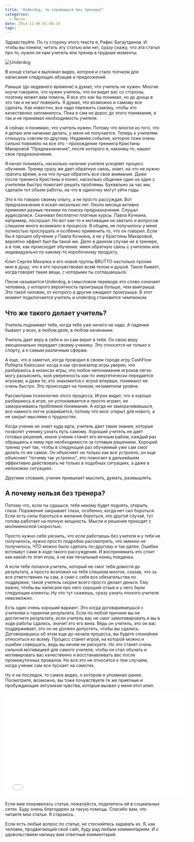 ```yaml
---
title: 'Underdog, ты справишься без тренера?'
categories:
  - Мысли
date: 2014-11-06 01:08:19
tags:
---
```


Здравствуйте. По ту сторону этого текста я, Рафис Багаутдинов. И чтобы вы поняли, читать эту статью или нет, сразу скажу, что эта статья про то, нужен ли нам учитель или тренер в трудные моменты.

![Underdog](/images/e5b38cf027ddf04cb0b118da5e1dcc75672d114d.jpg)

<!--more-->

В конце статьи я выложил видео, которое и стало толчком для написания следующих абзацев и предложений.

Раньше (до недавнего времени) я думал, что учитель не нужен. Многие коучи говорили, что нужен учитель, что он видит вас со стороны, поэтому может вам помочь. Я все это как бы понимал, но до донца в это так и не мог поверить. Я думал, что возможно и самому все сделать. Как известно, все надо пережить самому, чтобы это качественно запомнилось. Пока я сам не дорос до этого понимания, я так и не принимал необходимость учителя.

А сейчас я понимаю, что учитель нужен. Потому что многое из того, что я делаю или начинаю делать, у меня не получается. Теперь к учителям отношусь совсем по другому. Недавнее событие, которое тоже очень сильно повлияло на все это - прохождение тренинга Кристины Макаровой "Предназначение", после которого я, наконец-то, нашел свое предназначение.

Я начал понимать, насколько наличие учителя ускоряет процесс обучения. Тренер сразу же дает обратную связь, знает, на что не нужно тратить время, а на что лучше обратить все свое внимание. Даже после тренинга Кристины я понял, насколько общение один на один с учителем быстро помогает решать проблемы. Буквально за час мы сделали тот объем работы, на что в одиночку могут уйти годы.

Это я по говорю своему опыту, а не просто рассуждая. Вот предназначение я искал несколько лет. Около месяца активно применял разные техники по поиску предназначения. Слушал аудиозаписи. Скачивал бесплатно платные курсы. Павла Кочкина, например, послушал. Но вот как-то и мотивации не хватало и вопросов слишком много возникало в процессе. В общем, не получилось у меня полностью прослушать и особенно применить то, что он говорил. Если бы я прошел обучение у Павла Кочкина, а не у Кристины Макаровой, вероятно эффект был бы такой же. Дело в данном случае не в тренере, а в том, как происходит обучение: имея обратную связь с учителем или индивидуально по какому-то коробочному продукту.

Клип Сергея Михалка и его новой группы BRUTTO настолько проник мне в душу, что я его прочувствовал всем телом и душой. Такое бывает, когда говорят такие вещи, с которыми ты соглашаешься.

Песня называется Underdog, в смысловом переводе это слово означает человека, у которого вероятность проигрыша больше, чем выигрыша. Это такой человек, от которого и другие ожидают проигрыша. В этот момент подключается учитель и underdog становится чемпионом.

## Что же такого делает учитель?

Учитель поднимает тебя, когда тебе уже ничего не надо. А падения бывают у всех, в любом деле, в любом начинании.

Учитель дает веру в себя и он сам верит в тебя. Он свою веру эмоционально передает своему ученику. Это относится не только к спорту, а к самым различным сферам.

А еще, что я заметил, когда проводил в своем городе игру CashFlow Роберта Кийосаки: когда я как организатор игры уверен, что разбираюсь в нюансах игры, что любое непонимание игроков легко могу разъяснить, моя уверенность как-то энергетически передается игрокам, и даже те, кто знакомится с игрой впервые, понимают ее очень быстро. Это происходит на тонком, незаметном уровне.

Рассмотрим психологию этого процесса. Игрок видит, что я хорошо разбираюсь в игре, он успокаивается и просто играет, не заморачиваясь проблемой понимания. А когда не заморачиваешься, все намного легче усваивается, потому что мозг открыт для нового, а не закрыт мыслями о трудностях.

Когда ученик не знает куда идти, учитель дает такие знания, которые позволят ученику узнать путь самому. Хороший учитель не дает готовых решений, иначе ученик станет его вечным рабом, каждый раз обращаясь к нему при необходимости за готовым решением. Хороший тренер учит так, чтобы в следующий раз обучаемый уже сам смог делать то же самое. Он объясняет не только как все устроено, он еще объясняет "почему так устроено", это помогает в дальнейшем эффективно действовать не только в подобных ситуациях, а даже в непохожих ситуациях.

Другими словами, ученик привыкает мыслить, думать, размышлять.

## А почему нельзя без тренера?

Потому что, если ты сдашься, тебя некому будет поднять, открыть глаза. Поражение закрывает глаза, особенно, когда нет сил бороться. Если есть силы бороться и желание бороться, это другой случай, тут голова работает на полную мощность. Мысли и решения приходят с молниеносной скоростью.

Просто нужно себе уяснить, что если работаешь без учителя и у тебя не получилось, нужно просто подробно рассмотреть, что именно не получилось, ЧТО можно было сделать по-другому и так далее. Ошибки всплывут сами в ходе такого рассуждения. И воспринимать это стоит как какой-то этап игры, а не как печальный конец поединка.

А если тебе попался учитель, который не смог тебя довести до результата, а просто возложил на тебя слишком многое, сказав, что за все ответственен ты сам, и снял с себя все обязательства по поддержке, такой учитель скорее всего просто делает деньги. Ему важно, чтобы вы написали про него хороший отзыв и у него были следующие клиенты. Ну что тут скажешь, сразу узнать плохого учителя невозможно.

Есть один очень хороший вариант. Это когда договариваешься с учителем о гарантии результата. Если по любой причине вы не достигнете результата, если учитель вас не смог замотивировать и вы в ходе работы сдались, значит это его вина. Ведь он учитель, это он вас поддерживает, это он не должен допустить, чтобы вы сдались. Договорившись об этом еще до начала процесса, вы будете спокойнее относиться ко всему. Процесс станет игрой, на которой можно и ошибки совершать, ведь вы ничем не рискуете. Но это станет очень сильной мотивацией для самого учителя, чтобы он стал обучать и мотивировать вас качественно и восстанавливать вас после промежуточных провалов. Но все это не относится к тем случаям, когда ученик сам все пускает на самотек.

Ну и на последок, то самое видео, о котором я упоминал ранее. Посмотрите, возможно, вы тоже почувствуете те же приятные и пробуждающие энтузиазм чувства, которые вызвал у меня этот клип.

<iframe src="//www.youtube.com/embed/x7ZFoGTeQNw?rel=0" width="600" height="338" frameborder="0" allowfullscreen="allowfullscreen"></iframe>

Если вам понравилась статья, пожалуйста, поделитесь ей в социальных сетях. Буду очень благодарен за такую помощь. Спасибо вам, что читаете мои статьи. Я стараюсь.

Если есть любые вопрос по статье, не стесняйтесь задавать их. Я, как человек, продвигающий свой сайт, буду рад любым комментариям. И с удовольствием напишу вам ответный комментарий.